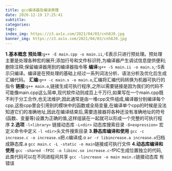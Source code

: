 ```yaml
---
title: gcc编译器及编译原理
date: 2020-12-19 17:25:41
subtitle:
categories:
tags:
index_img: https://z3.ax1x.com/2021/04/03/cnh8J0.jpg
banner_img: https://z3.ax1x.com/2021/04/03/cnh8J0.jpg
---
```

**1.基本概念**
**预处理:**`g++ -E main.cpp -o main.ii`,-E表示只进行预处理。预处理主要是处理各种宏的展开;添加行号和文件标识符,为编译器产生调试信息提供便利;删除注释;保留编译器用到的编译器指令等
**编译:**`g++ -S main.ii -o main.s`,-S表示只编译。编译是在预处理的基础上经过一系列词法分析、语法分析及优化后生成汇编代码。
**汇编:**`g++ -c main.s -o main.o`,汇编将汇编代码转换为机器可执行的指令
**链接:**`g++ main.o`,链接生成可执行程序,之所以需要链接是因为我们的代码不可能像main.cpp这么简单,现代软件动则成百上千万行,如果写在一个main.cpp既不利于分工合作,也无法维护,因此通常是由一堆cpp文件组成,编译器分别编译每个cpp,这些cpp里会引用别的模块中的函数或全局变量,在编译单个cpp的时候是没法知道它们的准确地址,因此在编译结束后,需要连接器将各种还没有准确地址的符号(函数、变量等)设置为正确的值,这样组装在一起就可以形成一个完整的可执行程序
**2.选项**
`-l<library>` 链接动态库
`-L<dir>` 动态库搜索目录
`-D<expression>` 宏定义命令中定义
`-l <dir>`头文件搜索目录
**3.静态库编译和使用**
`gcc -c increase.c -o increase.o`把.c编译成.o
`ar -r libincrease.a increase.o`归档成静态库.a
`gcc main.c -L -static -o main`链接成可执行文件
**4.动态库编译和使用**
`gcc -shared -fPIC -o libinc.so increase.c`-fPIC生成位置独立的代码,此类代码可以在不同进程间共享
`gcc -lincrease -o main main.c`链接动态库
有错误

